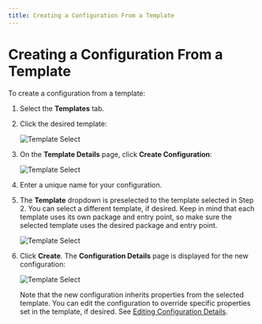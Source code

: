 ```yaml
---
title: Creating a Configuration From a Template
---
```


# Creating a Configuration From a Template

To create a configuration from a template:

1. Select the **Templates** tab.
2. Click the desired template:

   ![Template Select](/img/Template-Select.png) 
3. On the **Template Details** page, click **Create Configuration**: 

   ![Template Select](/img/ConfigFromTemplate1.png) 
4. Enter a unique name for your configuration.

5. The **Template** dropdown is preselected to the template selected in Step 2. You can select a different template, if desired. Keep in mind that each template uses its own package and entry point, so make sure the selected template uses the desired package and entry point.

   ![Template Select](/img/ConfigFromTemplate2.png)

6. Click **Create**. The **Configuration Details** page is displayed for the new configuration:
 
   ![Template Select](/img/ConfigFromTemplate3.png) 

    Note that the new configuration inherits properties from the selected template. You can edit the configuration to override specific properties set in the template, if desired. See [Editing Configuration Details](../configurations/editing-configuration-details).

